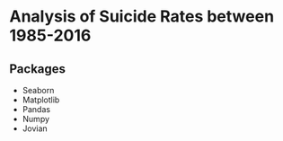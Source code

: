 # Analysis of Suicide Rates between 1985-2016
## Packages 
- Seaborn 
- Matplotlib 
-  Pandas 
-  Numpy 
- Jovian 
